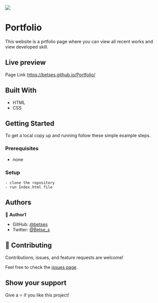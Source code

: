 ![](https://img.shields.io/badge/Microverse-blueviolet)

# Portfolio
This website is a prtfolio page where you can view all recent works and view developed skill.

## Live preview 
Page Link https://betses.github.io/Portfolio/

## Built With

- HTML
- CSS

## Getting Started

To get a local copy up and running follow these simple example steps.

### Prerequisites
  - none
### Setup
    - clone the repository 
    - run Index.html file


## Authors

👤 **Author1**

- GitHub: [@betses](https://github.com/betses)
- Twitter: [@Betse_s](https://twitter.com/Betse_s)


## 🤝 Contributing

Contributions, issues, and feature requests are welcome!

Feel free to check the [issues page](../../issues/).

## Show your support

Give a ⭐️ if you like this project!


